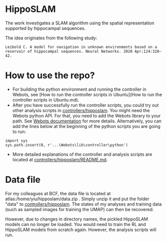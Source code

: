 # HippoSLAM

The work investigates a SLAM algorithm using the spatial representation supported by hippocampal sequences. 

The idea originates from the following study: 
```
Leibold C. A model for navigation in unknown environments based on a reservoir of hippocampal sequences. Neural Networks. 2020 Apr;124:328–42.
```
 


# How to use the repo?

- For building the python environment and running the controller in Webots, see [How to run the controller scripts in Ubuntu](How to run the controller scripts in Ubuntu.md).
- After you have successfully run the controller scripts, you could try out other analysis scripts in [controllers/hipposlam](controllers/hipposlam). You might need the Webots python API. For that, you need to add the Webots library to your path. See [Webots documentation](https://cyberbotics.com/doc/guide/using-your-ide#pycharm) for more details. Alternatively, you can add the lines below at the beginning of the python scripts you are going to run:
```
import sys
sys.path.insert(0, r'...\Webots\lib\controller\python')
```
- More detailed explanations of the controller and analysis scripts are located at [controllers/hipposlam/README.md](controllers/hipposlam/README.md).

# Data file

For my colleagues at BCF, the data file is located at atlas:/home/yiu/hipposlam/data.zip . Simply unzip it and put the folder "data" to [controllers/hipposlam](controllers/hipposlam). The states of my analyses and training data (such as sampled images for training the UMAP) can then be recovered. 

However, due to changes in directory names, the pickled HippoSLAM models can no longer be loaded. You would need to train the RL and HippoSLAM models from scratch again. However, the analysis scripts will run.
